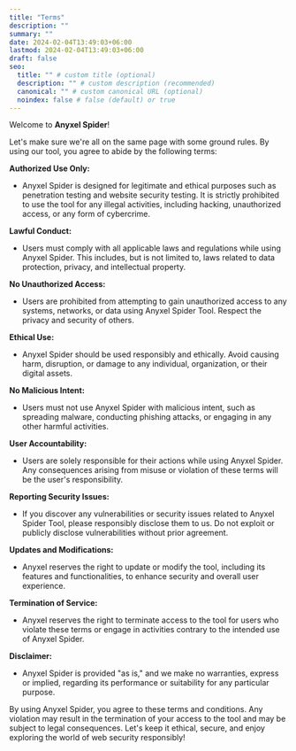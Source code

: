 ```yaml
---
title: "Terms"
description: ""
summary: ""
date: 2024-02-04T13:49:03+06:00
lastmod: 2024-02-04T13:49:03+06:00
draft: false
seo:
  title: "" # custom title (optional)
  description: "" # custom description (recommended)
  canonical: "" # custom canonical URL (optional)
  noindex: false # false (default) or true
---
```


Welcome to **Anyxel Spider**!

Let's make sure we're all on the same page with some ground rules. By using our tool, you agree to abide by the following terms:

**Authorized Use Only:**

- Anyxel Spider is designed for legitimate and ethical purposes such as penetration testing and website security testing. It is strictly prohibited to use the tool for any illegal activities, including hacking, unauthorized access, or any form of cybercrime.

**Lawful Conduct:**

- Users must comply with all applicable laws and regulations while using Anyxel Spider. This includes, but is not limited to, laws related to data protection, privacy, and intellectual property.

**No Unauthorized Access:**

- Users are prohibited from attempting to gain unauthorized access to any systems, networks, or data using Anyxel Spider Tool. Respect the privacy and security of others.

**Ethical Use:**

- Anyxel Spider should be used responsibly and ethically. Avoid causing harm, disruption, or damage to any individual, organization, or their digital assets.

**No Malicious Intent:**

- Users must not use Anyxel Spider with malicious intent, such as spreading malware, conducting phishing attacks, or engaging in any other harmful activities.

**User Accountability:**

- Users are solely responsible for their actions while using Anyxel Spider. Any consequences arising from misuse or violation of these terms will be the user's responsibility.

**Reporting Security Issues:**

- If you discover any vulnerabilities or security issues related to Anyxel Spider Tool, please responsibly disclose them to us. Do not exploit or publicly disclose vulnerabilities without prior agreement.

**Updates and Modifications:**

- Anyxel reserves the right to update or modify the tool, including its features and functionalities, to enhance security and overall user experience.

**Termination of Service:**

- Anyxel reserves the right to terminate access to the tool for users who violate these terms or engage in activities contrary to the intended use of Anyxel Spider.

**Disclaimer:**

- Anyxel Spider is provided "as is," and we make no warranties, express or implied, regarding its performance or suitability for any particular purpose.

By using Anyxel Spider, you agree to these terms and conditions. Any violation may result in the termination of your access to the tool and may be subject to legal consequences. Let's keep it ethical, secure, and enjoy exploring the world of web security responsibly!
